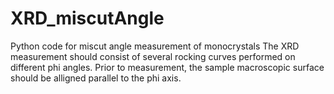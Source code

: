 # XRD_miscutAngle
Python code for miscut angle measurement of monocrystals
The XRD measurement should consist of several rocking curves performed on different phi angles. Prior to measurement, the sample macroscopic surface should be alligned parallel to the phi axis.
